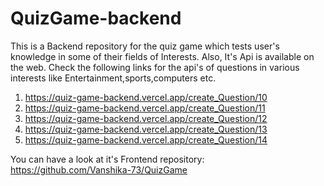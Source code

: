 # QuizGame-backend

This is a Backend repository for the quiz game which tests user's knowledge in some of their fields of Interests. Also, It's Api is available on the web. 
Check the following links for the api's of questions in various interests like Entertainment,sports,computers etc.
1) https://quiz-game-backend.vercel.app/create_Question/10
1) https://quiz-game-backend.vercel.app/create_Question/11
1) https://quiz-game-backend.vercel.app/create_Question/12
1) https://quiz-game-backend.vercel.app/create_Question/13
1) https://quiz-game-backend.vercel.app/create_Question/14 <br>

You can have a look at it's Frontend repository: https://github.com/Vanshika-73/QuizGame 

